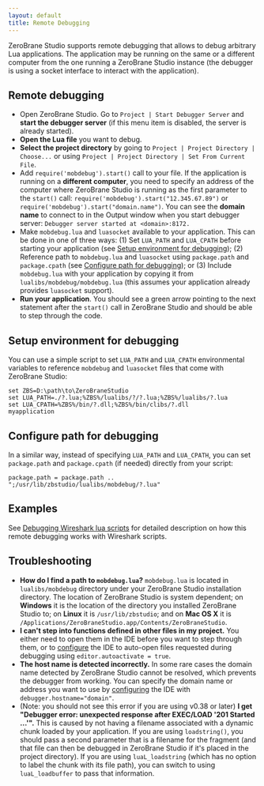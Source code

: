 ```yaml
---
layout: default
title: Remote Debugging
---
```


ZeroBrane Studio supports remote debugging that allows to debug arbitrary Lua applications.
The application may be running on the same or a different computer from the one running a ZeroBrane Studio instance
(the debugger is using a socket interface to interact with the application).

## Remote debugging

* Open ZeroBrane Studio. 
Go to `Project | Start Debugger Server` and **start the debugger server** (if this menu item is disabled, the server is already started).
* **Open the Lua file** you want to debug.
* **Select the project directory** by going to `Project | Project Directory | Choose...`
or using `Project | Project Directory | Set From Current File`.
* Add `require('mobdebug').start()` call to your file.
If the application is running on a **different computer**, you need to specify an address of the computer where ZeroBrane Studio is running as the first parameter to the `start()` call: `require('mobdebug').start("12.345.67.89")` or `require('mobdebug').start("domain.name")`.
You can see the **domain name** to connect to in the Output window when you start debugger server: `Debugger server started at <domain>:8172.`
* Make `mobdebug.lua` and `luasocket` available to your application. This can be done in one of three ways:
(1) Set `LUA_PATH` and `LUA_CPATH` before starting your application (see [Setup environment for debugging](#setup_environment_for_debugging));
(2) Reference path to `mobdebug.lua` and `luasocket` using `package.path` and `package.cpath` (see [Configure path for debugging](#configure_path_for_debugging)); or
(3) Include `mobdebug.lua` with your application by copying it from `lualibs/mobdebug/mobdebug.lua` (this assumes your application already provides `luasocket` support).
* **Run your application**. You should see a green arrow pointing to the next statement after the `start()` call in ZeroBrane Studio and should be able to step through the code.

## Setup environment for debugging

You can use a simple script to set `LUA_PATH` and `LUA_CPATH` environmental variables to reference `mobdebug` and `luasocket` files that come with ZeroBrane Studio:

    set ZBS=D:\path\to\ZeroBraneStudio
    set LUA_PATH=./?.lua;%ZBS%/lualibs/?/?.lua;%ZBS%/lualibs/?.lua
    set LUA_CPATH=%ZBS%/bin/?.dll;%ZBS%/bin/clibs/?.dll
    myapplication

## Configure path for debugging

In a similar way, instead of specifying `LUA_PATH` and `LUA_CPATH`, you can set `package.path` and `package.cpath` (if needed) directly from your script:

    package.path = package.path .. ";/usr/lib/zbstudio/lualibs/mobdebug/?.lua"

## Examples

See [Debugging Wireshark lua scripts](http://notebook.kulchenko.com/zerobrane/debugging-wireshark-lua-scripts-with-zerobrane-studio) for detailed description on how this remote debugging works with Wireshark scripts.

## Troubleshooting

* **How do I find a path to `mobdebug.lua`?**
`mobdebug.lua` is located in `lualibs/mobdebug` directory under your ZeroBrane Studio installation directory.
The location of ZeroBrane Studio is system dependent; on **Windows** it is the location of the directory you installed ZeroBrane Studio to; on **Linux** it is `/usr/lib/zbstudio`; and on **Mac OS X** it is `/Applications/ZeroBraneStudio.app/Contents/ZeroBraneStudio`.
* **I can't step into functions defined in other files in my project.**
You either need to open them in the IDE before you want to step through them, or to [configure](doc-configuration.html) the IDE to auto-open files requested during debugging using `editor.autoactivate = true`.
* **The host name is detected incorrectly.**
In some rare cases the domain name detected by ZeroBrane Studio cannot be resolved, which prevents the debugger from working.
You can specify the domain name or address you want to use by [configuring](doc-configuration.html) the IDE with `debugger.hostname="domain"`.
* (Note: you should not see this error if you are using v0.38 or later) **I get "Debugger error: unexpected response after EXEC/LOAD '201 Started ...'".**
This is caused by not having a filename associated with a dynamic chunk loaded by your application.
If you are using `loadstring()`, you should pass a second parameter that is a filename for the fragment (and that file can then be debugged in ZeroBrane Studio if it's placed in the project directory).
If you are using `luaL_loadstring` (which has no option to label the chunk with its file path), you can switch to using `luaL_loadbuffer` to pass that information.
